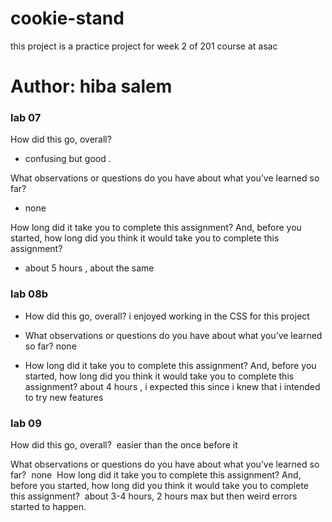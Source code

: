 # cookie-stand

this project is a practice project for week 2 of 201 course at asac

# Author: hiba salem

### lab 07
 

How did this go, overall?
* confusing  but good .

What observations or questions do you have about what you’ve learned so far?
* none

How long did it take you to complete this assignment? And, before you started, how long did you think it would take you to complete this assignment?
* about 5 hours , about the same 

### lab 08b

* How did this go, overall?
i enjoyed working in the CSS for this project

* What observations or questions do you have about what you’ve learned so far?
none

* How long did it take you to complete this assignment? And, before you started, how long did you think it would take you to complete this assignment?
about 4 hours , i expected this since i knew that i intended to try new features

### lab 09

How did this go, overall?  easier than the once before it 

What observations or questions do you have about what you’ve learned so far?  none 
How long did it take you to complete this assignment? And, before you started, how long did you think it would take you to complete this assignment?  about 3-4 hours, 2 hours max but then weird errors started to happen.
